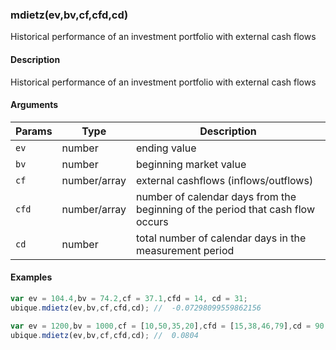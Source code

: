 ### mdietz(ev,bv,cf,cfd,cd)

Historical performance of an investment portfolio with external cash flows


#### Description

Historical performance of an investment portfolio with external cash flows  



#### Arguments

|Params|Type|Description
|---------|----|-----------
|`ev` | number |  ending value
|`bv` | number |  beginning market value
|`cf` | number/array |  external cashflows (inflows/outflows)
|`cfd` | number/array | number of calendar days from the beginning of the period that cash flow occurs
|`cd` | number |  total number of calendar days in the measurement period


#### Examples

```js
var ev = 104.4,bv = 74.2,cf = 37.1,cfd = 14, cd = 31;
ubique.mdietz(ev,bv,cf,cfd,cd); //  -0.07298099559862156

var ev = 1200,bv = 1000,cf = [10,50,35,20],cfd = [15,38,46,79],cd = 90;
ubique.mdietz(ev,bv,cf,cfd,cd); //  0.0804
```

